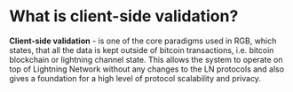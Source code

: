 # What is client-side validation?

**Client-side validation** - is one of the core paradigms used in RGB, which states, that all the data is kept outside of bitcoin transactions, i.e. bitcoin blockchain or lightning channel state. This allows the system to operate on top of Lightning Network without any changes to the LN protocols and also gives a foundation for a high level of protocol scalability and privacy.

